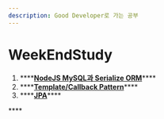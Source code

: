 ```yaml
---
description: Good Developer로 가는 공부
---
```


# WeekEndStudy

1. \*\*\*\*[**NodeJS MySQL과 Serialize ORM**](nodejs-mysql-serialize.md)\*\*\*\*
2. \*\*\*\*[**Template/Callback Pattern**](template-callback-pattern.md)\*\*\*\*
3. \*\*\*\*[**JPA**](jpa.md)\*\*\*\*

\*\*\*\*

